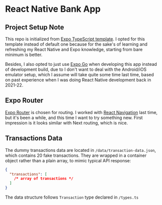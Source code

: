 # React Native Bank App

## Project Setup Note

This repo is initialized from [Expo TypeScript template](https://docs.expo.dev/more/create-expo/#--template). I opted for this template instead of default one because for the sake's of learning and refreshing my React Native and Expo knowledge, starting from bare minimum is better.

Besides, I also opted to just use [Expo Go](https://expo.dev/go) when developing this app instead of development build, due to I don't want to deal with the Android/iOS emulator setup, which I assume will take quite some time last time, based on past experience when I was doing React Native development back in 2021-22.

## Expo Router

[Expo Router](https://docs.expo.dev/router/introduction/) is chosen for routing. I worked with [React Navigation](https://reactnavigation.org/) last time, but it's been a while, and this time I want to try something new. First impression is it looks similar with Next routing, which is nice.

## Transactions Data

The dummy transactions data are located in `/data/transaction-data.json`, which contains 20 fake transactions. They are wrapped in a container object rather than a plain array, to mimic typical API response:

```json
{
  "transactions": [
    /* array of transactions */
  ]
}
```

The data structure follows `Transaction` type declared in `/types.ts`
